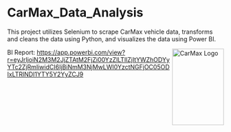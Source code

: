 # CarMax_Data_Analysis
This project utilizes Selenium to scrape CarMax vehicle data, transforms and cleans the data using Python, and visualizes the data using Power BI. 

<img src="./assets/img/CarMax_Logo.jpeg" align="right"
     alt="CarMax Logo" width="120" height="178">

BI Report: 
https://app.powerbi.com/view?r=eyJrIjoiN2M3M2JjZTAtM2FjZi00YzZlLTllZjItYWZhODYyYTc2ZjRmIiwidCI6IjBiNmM3NjMwLWI0YzctNGFjOC05ODIxLTRlNDI1YTY5Y2YyZCJ9

